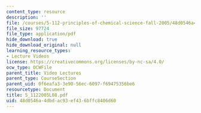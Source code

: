 ```yaml
---
content_type: resource
description: ''
file: /courses/5-112-principles-of-chemical-science-fall-2005/48d0546a4dbdac93ef436bffc8406d60_5_1122005L08.pdf
file_size: 97724
file_type: application/pdf
hide_download: true
hide_download_original: null
learning_resource_types:
- Lecture Videos
license: https://creativecommons.org/licenses/by-nc-sa/4.0/
ocw_type: OCWFile
parent_title: Video Lectures
parent_type: CourseSection
parent_uid: 0f6eafa3-3e90-56ec-6097-f69475356be6
resourcetype: Document
title: 5_1122005L08.pdf
uid: 48d0546a-4dbd-ac93-ef43-6bffc8406d60
---
```

